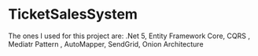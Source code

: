 # TicketSalesSystem

The ones I used for this project are: .Net 5, Entity Framework Core, CQRS , Mediatr Pattern , AutoMapper, SendGrid, Onion Architecture
